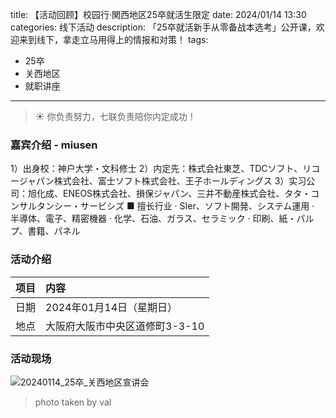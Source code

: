 title: 【活动回顾】校园行·関西地区25卒就活生限定
date: 2024/01/14 13:30
categories: 线下活动
description: 「25卒就活新手从零备战本选考」公开课，欢迎来到线下，拿走立马用得上的情报和对策！
tags:
- 25卒
- 关西地区
- 就职讲座

---

<blockquote class="blockquote-center">☀️ 你负责努力，七联负责陪你内定成功！</blockquote>

### 嘉宾介绍 - miusen
1）出身校：神户大学・文科修士
2）内定先：株式会社東芝、TDCソフト、リコージャパン株式会社、富士ソフト株式会社、王子ホールディングス
3）实习公司：旭化成、ENEOS株式会社、損保ジャパン、三井不動産株式会社、タタ・コンサルタンシー・サービシズ
■ 擅长行业
· SIer、ソフト開発、システム運用
· 半導体、電子、精密機器
· 化学、石油、ガラス、セラミック
· 印刷、紙・パルプ、書籍、パネル

### 活动介绍

|项目 | 内容 |
|:---|:---|
|日期 | 2024年01月14日（星期日）|
|地点| 大阪府大阪市中央区道修町3-3-10 |


### 活动现场
![20240114_25卒_关西地区宣讲会](https://qilian-tokyo.github.io/img/20240114.png)

> photo taken by val
